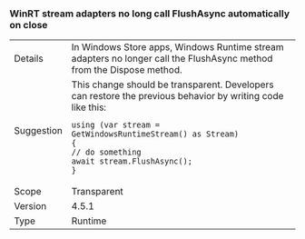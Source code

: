### WinRT stream adapters no long call FlushAsync automatically on close


|   |   |
|---|---|
|Details|In Windows Store apps, Windows Runtime stream adapters no longer call the FlushAsync method from the Dispose method.|
|Suggestion|This change should be transparent. Developers can restore the previous behavior by writing code like this:<pre><code class="lang-csharp">using (var stream = GetWindowsRuntimeStream() as Stream)&#13;&#10;{&#13;&#10;// do something&#13;&#10;await stream.FlushAsync();&#13;&#10;}&#13;&#10;</code></pre>|
|Scope|Transparent|
|Version|4.5.1|
|Type|Runtime|

